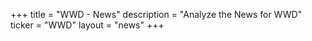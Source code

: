 +++
title = "WWD - News"
description = "Analyze the News for WWD"
ticker = "WWD"
layout = "news"
+++

